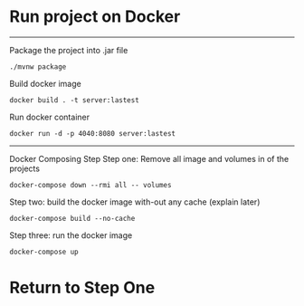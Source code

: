 # Run project on Docker
___
Package the project into .jar file
```shell
./mvnw package
```
Build docker image
```shell
docker build . -t server:lastest
```
Run docker container
```shell
docker run -d -p 4040:8080 server:lastest
```
___
Docker Composing Step
Step one: Remove all image and volumes in of the projects 
```shell
docker-compose down --rmi all -- volumes
```
Step two: build the docker image with-out any cache (explain later)
```shell
docker-compose build --no-cache 
```
Step three: run the docker image
```shell
docker-compose up
```
Return to Step One
=======

